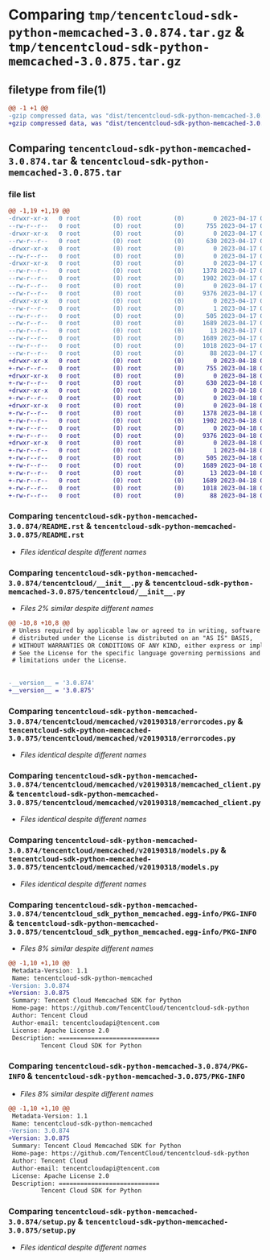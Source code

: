 # Comparing `tmp/tencentcloud-sdk-python-memcached-3.0.874.tar.gz` & `tmp/tencentcloud-sdk-python-memcached-3.0.875.tar.gz`

## filetype from file(1)

```diff
@@ -1 +1 @@
-gzip compressed data, was "dist/tencentcloud-sdk-python-memcached-3.0.874.tar", last modified: Mon Apr 17 00:34:17 2023, max compression
+gzip compressed data, was "dist/tencentcloud-sdk-python-memcached-3.0.875.tar", last modified: Tue Apr 18 00:45:57 2023, max compression
```

## Comparing `tencentcloud-sdk-python-memcached-3.0.874.tar` & `tencentcloud-sdk-python-memcached-3.0.875.tar`

### file list

```diff
@@ -1,19 +1,19 @@
-drwxr-xr-x   0 root         (0) root         (0)        0 2023-04-17 00:34:17.000000 tencentcloud-sdk-python-memcached-3.0.874/
--rw-r--r--   0 root         (0) root         (0)      755 2023-04-17 00:34:17.000000 tencentcloud-sdk-python-memcached-3.0.874/README.rst
-drwxr-xr-x   0 root         (0) root         (0)        0 2023-04-17 00:34:17.000000 tencentcloud-sdk-python-memcached-3.0.874/tencentcloud/
--rw-r--r--   0 root         (0) root         (0)      630 2023-04-17 00:34:17.000000 tencentcloud-sdk-python-memcached-3.0.874/tencentcloud/__init__.py
-drwxr-xr-x   0 root         (0) root         (0)        0 2023-04-17 00:34:17.000000 tencentcloud-sdk-python-memcached-3.0.874/tencentcloud/memcached/
--rw-r--r--   0 root         (0) root         (0)        0 2023-04-17 00:34:17.000000 tencentcloud-sdk-python-memcached-3.0.874/tencentcloud/memcached/__init__.py
-drwxr-xr-x   0 root         (0) root         (0)        0 2023-04-17 00:34:17.000000 tencentcloud-sdk-python-memcached-3.0.874/tencentcloud/memcached/v20190318/
--rw-r--r--   0 root         (0) root         (0)     1378 2023-04-17 00:34:17.000000 tencentcloud-sdk-python-memcached-3.0.874/tencentcloud/memcached/v20190318/errorcodes.py
--rw-r--r--   0 root         (0) root         (0)     1902 2023-04-17 00:34:17.000000 tencentcloud-sdk-python-memcached-3.0.874/tencentcloud/memcached/v20190318/memcached_client.py
--rw-r--r--   0 root         (0) root         (0)        0 2023-04-17 00:34:17.000000 tencentcloud-sdk-python-memcached-3.0.874/tencentcloud/memcached/v20190318/__init__.py
--rw-r--r--   0 root         (0) root         (0)     9376 2023-04-17 00:34:17.000000 tencentcloud-sdk-python-memcached-3.0.874/tencentcloud/memcached/v20190318/models.py
-drwxr-xr-x   0 root         (0) root         (0)        0 2023-04-17 00:34:17.000000 tencentcloud-sdk-python-memcached-3.0.874/tencentcloud_sdk_python_memcached.egg-info/
--rw-r--r--   0 root         (0) root         (0)        1 2023-04-17 00:34:17.000000 tencentcloud-sdk-python-memcached-3.0.874/tencentcloud_sdk_python_memcached.egg-info/dependency_links.txt
--rw-r--r--   0 root         (0) root         (0)      505 2023-04-17 00:34:17.000000 tencentcloud-sdk-python-memcached-3.0.874/tencentcloud_sdk_python_memcached.egg-info/SOURCES.txt
--rw-r--r--   0 root         (0) root         (0)     1689 2023-04-17 00:34:17.000000 tencentcloud-sdk-python-memcached-3.0.874/tencentcloud_sdk_python_memcached.egg-info/PKG-INFO
--rw-r--r--   0 root         (0) root         (0)       13 2023-04-17 00:34:17.000000 tencentcloud-sdk-python-memcached-3.0.874/tencentcloud_sdk_python_memcached.egg-info/top_level.txt
--rw-r--r--   0 root         (0) root         (0)     1689 2023-04-17 00:34:17.000000 tencentcloud-sdk-python-memcached-3.0.874/PKG-INFO
--rw-r--r--   0 root         (0) root         (0)     1018 2023-04-17 00:34:17.000000 tencentcloud-sdk-python-memcached-3.0.874/setup.py
--rw-r--r--   0 root         (0) root         (0)       88 2023-04-17 00:34:17.000000 tencentcloud-sdk-python-memcached-3.0.874/setup.cfg
+drwxr-xr-x   0 root         (0) root         (0)        0 2023-04-18 00:45:57.000000 tencentcloud-sdk-python-memcached-3.0.875/
+-rw-r--r--   0 root         (0) root         (0)      755 2023-04-18 00:45:57.000000 tencentcloud-sdk-python-memcached-3.0.875/README.rst
+drwxr-xr-x   0 root         (0) root         (0)        0 2023-04-18 00:45:57.000000 tencentcloud-sdk-python-memcached-3.0.875/tencentcloud/
+-rw-r--r--   0 root         (0) root         (0)      630 2023-04-18 00:45:57.000000 tencentcloud-sdk-python-memcached-3.0.875/tencentcloud/__init__.py
+drwxr-xr-x   0 root         (0) root         (0)        0 2023-04-18 00:45:57.000000 tencentcloud-sdk-python-memcached-3.0.875/tencentcloud/memcached/
+-rw-r--r--   0 root         (0) root         (0)        0 2023-04-18 00:45:57.000000 tencentcloud-sdk-python-memcached-3.0.875/tencentcloud/memcached/__init__.py
+drwxr-xr-x   0 root         (0) root         (0)        0 2023-04-18 00:45:57.000000 tencentcloud-sdk-python-memcached-3.0.875/tencentcloud/memcached/v20190318/
+-rw-r--r--   0 root         (0) root         (0)     1378 2023-04-18 00:45:57.000000 tencentcloud-sdk-python-memcached-3.0.875/tencentcloud/memcached/v20190318/errorcodes.py
+-rw-r--r--   0 root         (0) root         (0)     1902 2023-04-18 00:45:57.000000 tencentcloud-sdk-python-memcached-3.0.875/tencentcloud/memcached/v20190318/memcached_client.py
+-rw-r--r--   0 root         (0) root         (0)        0 2023-04-18 00:45:57.000000 tencentcloud-sdk-python-memcached-3.0.875/tencentcloud/memcached/v20190318/__init__.py
+-rw-r--r--   0 root         (0) root         (0)     9376 2023-04-18 00:45:57.000000 tencentcloud-sdk-python-memcached-3.0.875/tencentcloud/memcached/v20190318/models.py
+drwxr-xr-x   0 root         (0) root         (0)        0 2023-04-18 00:45:57.000000 tencentcloud-sdk-python-memcached-3.0.875/tencentcloud_sdk_python_memcached.egg-info/
+-rw-r--r--   0 root         (0) root         (0)        1 2023-04-18 00:45:57.000000 tencentcloud-sdk-python-memcached-3.0.875/tencentcloud_sdk_python_memcached.egg-info/dependency_links.txt
+-rw-r--r--   0 root         (0) root         (0)      505 2023-04-18 00:45:57.000000 tencentcloud-sdk-python-memcached-3.0.875/tencentcloud_sdk_python_memcached.egg-info/SOURCES.txt
+-rw-r--r--   0 root         (0) root         (0)     1689 2023-04-18 00:45:57.000000 tencentcloud-sdk-python-memcached-3.0.875/tencentcloud_sdk_python_memcached.egg-info/PKG-INFO
+-rw-r--r--   0 root         (0) root         (0)       13 2023-04-18 00:45:57.000000 tencentcloud-sdk-python-memcached-3.0.875/tencentcloud_sdk_python_memcached.egg-info/top_level.txt
+-rw-r--r--   0 root         (0) root         (0)     1689 2023-04-18 00:45:57.000000 tencentcloud-sdk-python-memcached-3.0.875/PKG-INFO
+-rw-r--r--   0 root         (0) root         (0)     1018 2023-04-18 00:45:57.000000 tencentcloud-sdk-python-memcached-3.0.875/setup.py
+-rw-r--r--   0 root         (0) root         (0)       88 2023-04-18 00:45:57.000000 tencentcloud-sdk-python-memcached-3.0.875/setup.cfg
```

### Comparing `tencentcloud-sdk-python-memcached-3.0.874/README.rst` & `tencentcloud-sdk-python-memcached-3.0.875/README.rst`

 * *Files identical despite different names*

### Comparing `tencentcloud-sdk-python-memcached-3.0.874/tencentcloud/__init__.py` & `tencentcloud-sdk-python-memcached-3.0.875/tencentcloud/__init__.py`

 * *Files 2% similar despite different names*

```diff
@@ -10,8 +10,8 @@
 # Unless required by applicable law or agreed to in writing, software
 # distributed under the License is distributed on an "AS IS" BASIS,
 # WITHOUT WARRANTIES OR CONDITIONS OF ANY KIND, either express or implied.
 # See the License for the specific language governing permissions and
 # limitations under the License.
 
 
-__version__ = '3.0.874'
+__version__ = '3.0.875'
```

### Comparing `tencentcloud-sdk-python-memcached-3.0.874/tencentcloud/memcached/v20190318/errorcodes.py` & `tencentcloud-sdk-python-memcached-3.0.875/tencentcloud/memcached/v20190318/errorcodes.py`

 * *Files identical despite different names*

### Comparing `tencentcloud-sdk-python-memcached-3.0.874/tencentcloud/memcached/v20190318/memcached_client.py` & `tencentcloud-sdk-python-memcached-3.0.875/tencentcloud/memcached/v20190318/memcached_client.py`

 * *Files identical despite different names*

### Comparing `tencentcloud-sdk-python-memcached-3.0.874/tencentcloud/memcached/v20190318/models.py` & `tencentcloud-sdk-python-memcached-3.0.875/tencentcloud/memcached/v20190318/models.py`

 * *Files identical despite different names*

### Comparing `tencentcloud-sdk-python-memcached-3.0.874/tencentcloud_sdk_python_memcached.egg-info/PKG-INFO` & `tencentcloud-sdk-python-memcached-3.0.875/tencentcloud_sdk_python_memcached.egg-info/PKG-INFO`

 * *Files 8% similar despite different names*

```diff
@@ -1,10 +1,10 @@
 Metadata-Version: 1.1
 Name: tencentcloud-sdk-python-memcached
-Version: 3.0.874
+Version: 3.0.875
 Summary: Tencent Cloud Memcached SDK for Python
 Home-page: https://github.com/TencentCloud/tencentcloud-sdk-python
 Author: Tencent Cloud
 Author-email: tencentcloudapi@tencent.com
 License: Apache License 2.0
 Description: ============================
         Tencent Cloud SDK for Python
```

### Comparing `tencentcloud-sdk-python-memcached-3.0.874/PKG-INFO` & `tencentcloud-sdk-python-memcached-3.0.875/PKG-INFO`

 * *Files 8% similar despite different names*

```diff
@@ -1,10 +1,10 @@
 Metadata-Version: 1.1
 Name: tencentcloud-sdk-python-memcached
-Version: 3.0.874
+Version: 3.0.875
 Summary: Tencent Cloud Memcached SDK for Python
 Home-page: https://github.com/TencentCloud/tencentcloud-sdk-python
 Author: Tencent Cloud
 Author-email: tencentcloudapi@tencent.com
 License: Apache License 2.0
 Description: ============================
         Tencent Cloud SDK for Python
```

### Comparing `tencentcloud-sdk-python-memcached-3.0.874/setup.py` & `tencentcloud-sdk-python-memcached-3.0.875/setup.py`

 * *Files identical despite different names*

